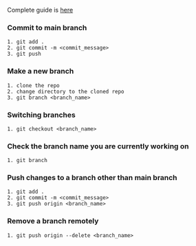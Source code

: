 Complete guide is [here](https://www.dataschool.io/how-to-contribute-on-github/)

### Commit to main branch
    1. git add .
    2. git commit -m <commit_message>
    3. git push

### Make a new branch
    1. clone the repo
    2. change directory to the cloned repo
    3. git branch <branch_name>

### Switching branches
    1. git checkout <branch_name>

### Check the branch name you are currently working on
    1. git branch

### Push changes to a branch other than main branch
    1. git add .
    2. git commit -m <commit_message>
    3. git push origin <branch_name>
    
### Remove a branch remotely
    1. git push origin --delete <branch_name>
